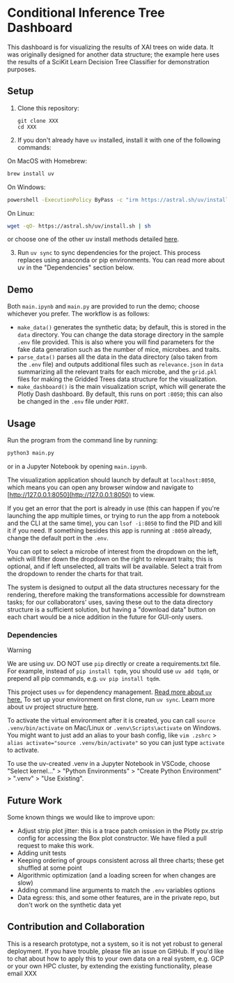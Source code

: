 # Conditional Inference Tree Dashboard

This dashboard is for visualizing the results of XAI trees on wide data. It was originally designed for another data structure; the example here uses the results of a SciKit Learn Decision Tree Classifier for demonstration purposes.

## Setup

1. Clone this repository:

   ```
   git clone XXX
   cd XXX
   ```

2. If you don't already have `uv` installed, install it with one of the following commands:

On MacOS with Homebrew:
```bash
brew install uv
```

On Windows:
```bash
powershell -ExecutionPolicy ByPass -c "irm https://astral.sh/uv/install.ps1 | iex"
```

On Linux:
```bash
wget -qO- https://astral.sh/uv/install.sh | sh
```

or choose one of the other uv install methods detailed [here](https://docs.astral.sh/uv/getting-started/installation/).

3. Run `uv sync` to sync dependencies for the project. This process replaces using anaconda or pip environments. You can read more about uv in the "Dependencies" section below.

## Demo

Both `main.ipynb` and `main.py` are provided to run the demo; choose whichever you prefer. The workflow is as follows:

- `make_data()` generates the synthetic data; by default, this is stored in the `data` directory. You can change the data storage directory in the sample `.env` file provided. This is also where you will find parameters for the fake data generation such as the number of mice, microbes. and traits.
- `parse_data()` parses all the data in the data directory (also taken from the `.env` file) and outputs additional files such as `relevance.json` in `data` summarizing all the relevant traits for each microbe, and the `grid.pkl` files for making the Gridded Trees data structure for the visualization.
- `make_dashboard()` is the main visualization script, which will generate the Plotly Dash dashboard. By default, this runs on port `:8050`; this can also be changed in the `.env` file under `PORT`.

## Usage

Run the program from the command line by running:

```bash
python3 main.py
```

or in a Jupyter Notebook by opening `main.ipynb`.

The visualization application should launch by default at `localhost:8050`, which means you can open any browser window and navigate to [http://127.0.0.1:8050](http://127.0.0.1:8050) to view.

If you get an error that the port is already in use (this can happen if you're launching the app multiple times, or trying to run the app from a notebook and the CLI at the same time), you can `lsof -i:8050` to find the PID and kill it if you need. If something besides this app is running at `:8050` already, change the default port in the `.env`.

You can opt to select a microbe of interest from the dropdown on the left, which will filter down the dropdown on the right to relevant traits; this is optional, and if left unselected, all traits will be available. Select a trait from the dropdown to render the charts for that trait.

The system is designed to output all the data structures necessary for the rendering, therefore making the transformations accessible for downstream tasks; for our collaborators' uses, saving these out to the data directory structure is a sufficient solution, but having a "download data" button on each chart would be a nice addition in the future for GUI-only users.

### Dependencies
> [!WARNING]  
> We are using uv. DO NOT use `pip` directly or create a requirements.txt file. For example, instead of `pip install tqdm`, you should use `uv add tqdm`, or prepend all pip commands, e.g. `uv pip install tqdm`.

This project uses `uv` for dependency management. [Read more about `uv` here.](https://docs.astral.sh/uv/guides/projects/#managing-dependencies) To set up your environment on first clone, run `uv sync`. Learn more about uv project structure [here](https://docs.astral.sh/uv/guides/projects/#project-structure).

To activate the virtual environment after it is created, you can call `source .venv/bin/activate` on Mac/Linux or `.venv\Scripts\activate` on Windows. You might want to just add an alias to your bash config, like `vim .zshrc` > `alias activate="source .venv/bin/activate"` so you can just type `activate` to activate.

To use the uv-created .venv in a Jupyter Notebook in VSCode, choose "Select kernel..." > "Python Environments" > "Create Python Environment" > ".venv" > "Use Existing".

## Future Work

Some known things we would like to improve upon:

- Adjust strip plot jitter: this is a trace patch omission in the Plotly px.strip config for accessing the Box plot constructor. We have filed a pull request to make this work.
- Adding unit tests
- Keeping ordering of groups consistent across all three charts; these get shuffled at some point
- Algorithmic optimization (and a loading screen for when changes are slow)
- Adding command line arguments to match the `.env` variables options
- Data egress: this, and some other features, are in the private repo, but don't work on the synthetic data yet

## Contribution and Collaboration

This is a research prototype, not a system, so it is not yet robust to general deployment. If you have trouble, please file an issue on GitHub. If you'd like to chat about how to apply this to your own data on a real system, e.g. GCP or your own HPC cluster, by extending the existing functionality, please email XXX
